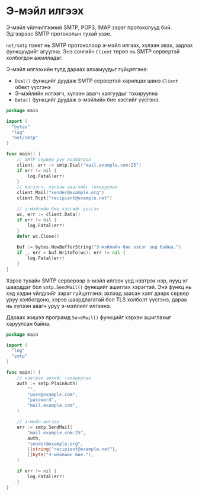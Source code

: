# Э-мэйл илгээх

Э-мэйл үйлчилгээний SMTP, POP3, IMAP зэрэг протоколууд бий. Эдгээрээс SMTP  протоколын тухай үзэе.

`net/smtp` пакет нь SMTP протоколоор э-мэйл илгээх, хүлээн авах, задлах функцүүдийг агуулна. Энэ сангийн `Client` төрөл нь SMTP сервертэй холбогдон ажилладаг.

Э-мэйл илгээхийн тулд дараах алхамуудыг гүйцэтгэнэ:

* `Dial()` функцийг дуудаж SMTP сервертэй харилцах шинэ `Client` обект үүсгэнэ
* Э-мэйлийн илгээгч, хүлээн авагч хаягуудыг тохируулна
* `Data()` функцийг дуудаж э-мэйлийн бие хэсгийг үүсгэнэ.

```go
package main

import (
  "bytes"
  "log"
  "net/smtp"
)

func main() {
    // SMTP сервер рүү холбогдох
    client, err := smtp.Dial("mail.example.com:25")
    if err != nil {
        log.Fatal(err)
    }
    // илгээгч, хүлээн авагчийг тохируулах
    client.Mail("sender@example.org")
    client.Rcpt("recipient@example.net")

    // э-мэйлийн бие хэсгийг үүсгэх
    wc, err := client.Data()
    if err != nil {
        log.Fatal(err)
    }
    defer wc.Close()

    buf := bytes.NewBufferString("Э-мэйлийн бие хэсэг энд байна.")
    if _, err = buf.WriteTo(wc); err != nil {
        log.Fatal(err)
    }
}
```

Хэрэв тухайн SMTP серверээр э-мэйл илгээх үед нэвтрэх нэр, нууц үг шаарддаг бол `smtp.SendMail()` функцийг ашиглах хэрэгтэй. Энэ функц нь хэд хэдэн үйлдлийг зэрэг гүйцэтгэнэ: эхлээд заасан хаяг дээрх сервер уруу холбогдоно, хэрэв шаардлагатай бол TLS холболт үүсгэнэ, дараа нь хүлээн авагч уруу э-мэйлийг илгээнэ.

Дараах жишээ програмд `SendMail()` функцийг хэрхэн ашиглахыг харуулсан байна.

```go
package main

import (
  "log"
  "smtp"
)

func main() {
    // нэвтрэх эрхийг тохируулах
    auth := smtp.PlainAuth(
        "",
        "user@example.com",
        "password",
        "mail.example.com",
    )

    // э-мэйл илгээх
    err := smtp.SendMail(
        "mail.example.com:25",
        auth,
        "sender@example.org",
        []string{"recipient@example.net"},
        []byte("Э-мэйлийн бие."),
    )

    if err != nil {
        log.Fatal(err)
    }
}
```



